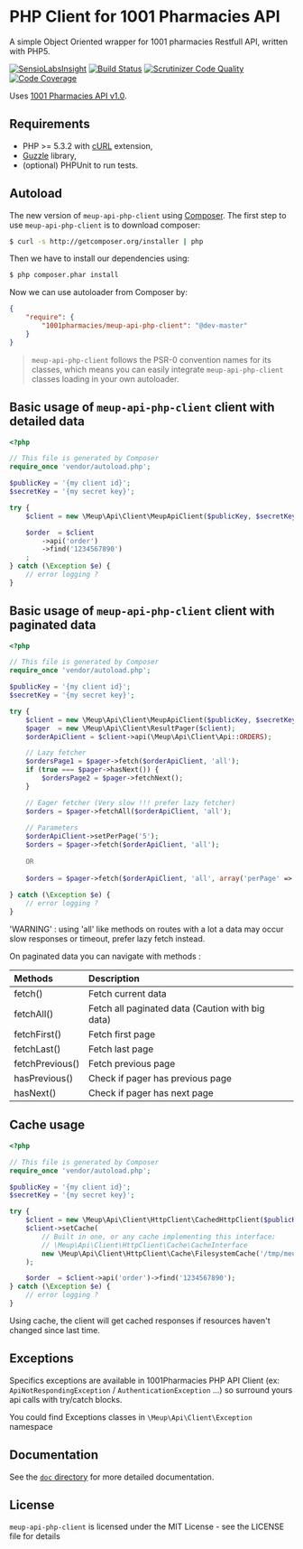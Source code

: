 # PHP Client for 1001 Pharmacies API

A simple Object Oriented wrapper for 1001 pharmacies Restfull API, written with PHP5.

[![SensioLabsInsight](https://insight.sensiolabs.com/projects/07f2ad65-9e54-4b56-9d6b-e4ad2ebb439b/mini.png)](https://insight.sensiolabs.com/projects/07f2ad65-9e54-4b56-9d6b-e4ad2ebb439b)
[![Build Status](https://travis-ci.org/1001Pharmacies/meup-api-php-client.svg?branch=master)](https://travis-ci.org/1001Pharmacies/meup-api-php-client)
[![Scrutinizer Code Quality](https://scrutinizer-ci.com/g/1001Pharmacies/meup-api-php-client/badges/quality-score.png?b=master)](https://scrutinizer-ci.com/g/1001Pharmacies/meup-api-php-client/?branch=master)
[![Code Coverage](https://scrutinizer-ci.com/g/1001Pharmacies/meup-api-php-client/badges/coverage.png?b=master)](https://scrutinizer-ci.com/g/1001Pharmacies/meup-api-php-client/?branch=master)

Uses [1001 Pharmacies API v1.0](https://api.1001pharmacies.com/).

## Requirements

* PHP >= 5.3.2 with [cURL](http://php.net/manual/en/book.curl.php) extension,
* [Guzzle](https://github.com/guzzle/guzzle) library,
* (optional) PHPUnit to run tests.

## Autoload

The new version of `meup-api-php-client` using [Composer](http://getcomposer.org).
The first step to use `meup-api-php-client` is to download composer:

```bash
$ curl -s http://getcomposer.org/installer | php
```

Then we have to install our dependencies using:
```bash
$ php composer.phar install
```
Now we can use autoloader from Composer by:

```json
{
    "require": {
        "1001pharmacies/meup-api-php-client": "@dev-master"
    }
}
```

> `meup-api-php-client` follows the PSR-0 convention names for its classes, which means you can easily integrate `meup-api-php-client` classes loading in your own autoloader.

## Basic usage of `meup-api-php-client` client with detailed data

```php
<?php

// This file is generated by Composer
require_once 'vendor/autoload.php';

$publicKey = '{my client id}';
$secretKey = '{my secret key}';

try {
    $client = new \Meup\Api\Client\MeupApiClient($publicKey, $secretKey, $apiVersion);

    $order  = $client
        ->api('order')
        ->find('1234567890')
    ;
} catch (\Exception $e) {
    // error logging ?
}
```

## Basic usage of `meup-api-php-client` client with paginated data

```php
<?php

// This file is generated by Composer
require_once 'vendor/autoload.php';

$publicKey = '{my client id}';
$secretKey = '{my secret key}';

try {
    $client = new \Meup\Api\Client\MeupApiClient($publicKey, $secretKey, $apiVersion);
    $pager  = new \Meup\Api\Client\ResultPager($client);
    $orderApiClient = $client->api(\Meup\Api\Client\Api::ORDERS);

    // Lazy fetcher
    $ordersPage1 = $pager->fetch($orderApiClient, 'all');
    if (true === $pager->hasNext()) {
        $ordersPage2 = $pager->fetchNext();
    }

    // Eager fetcher (Very slow !!! prefer lazy fetcher)
    $orders = $pager->fetchAll($orderApiClient, 'all');
    
    // Parameters
    $orderApiClient->setPerPage('5');
    $orders = $pager->fetch($orderApiClient, 'all');
    
    OR
    
    $orders = $pager->fetch($orderApiClient, 'all', array('perPage' => 5, 'page' => 2);
    
} catch (\Exception $e) {
    // error logging ?
}
```

'WARNING' : using 'all' like methods on routes with a lot a data may occur slow responses or timeout, prefer lazy fetch instead.

On paginated data you can navigate with methods :

| Methods           | Description                                       |
| :---------------- | :------------------------------------------------ |
| fetch()           | Fetch current data                                |
| fetchAll()        | Fetch all paginated data (Caution with big data)  |
| fetchFirst()      | Fetch first page                                  |
| fetchLast()       | Fetch last page                                   |
| fetchPrevious()   | Fetch previous page                               |
| hasPrevious()     | Check if pager has previous page                  |
| hasNext()         | Check if pager has next page                      |


## Cache usage

```php
<?php

// This file is generated by Composer
require_once 'vendor/autoload.php';

$publicKey = '{my client id}';
$secretKey = '{my secret key}';

try {
    $client = new \Meup\Api\Client\HttpClient\CachedHttpClient($publicKey, $secretKey, $apiVersion);
    $client->setCache(
        // Built in one, or any cache implementing this interface:
        // \Meup\Api\Client\HttpClient\Cache\CacheInterface
        new \Meup\Api\Client\HttpClient\Cache\FilesystemCache('/tmp/meup-api-php-client-cache')
    );

    $order  = $client->api('order')->find('1234567890');
} catch (\Exception $e) {
    // error logging ?
}
```

Using cache, the client will get cached responses if resources haven't changed since last time.

## Exceptions

Specifics exceptions are available in 1001Pharmacies PHP API Client (ex: `ApiNotRespondingException` / `AuthenticationException` ...) so surround yours api calls with try/catch blocks.

You could find Exceptions classes in `\Meup\Api\Client\Exception` namespace

## Documentation

See the [`doc` directory](doc/) for more detailed documentation.

## License

`meup-api-php-client` is licensed under the MIT License - see the LICENSE file for details
